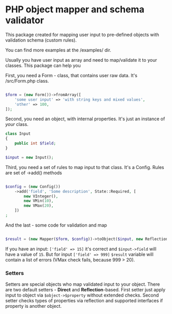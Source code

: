 # PHP object mapper and schema validator

This package created for mapping user input to pre-defined objects with validation schema (custom rules).

You can find more examples at the /examples/ dir.

Usually you have user input as array and need to map/validate it to your classes. This package can help you

First, you need a Form - class, that contains user raw data. It's /src/Form.php class.

```php

$form = (new Form())->fromArray([
    'some user input' => 'with string keys and mixed values',
    'other' => 100,
]);

```

Second, you need an object, with internal properties. It's just an instance of *your* class.

```php
class Input
{
    public int $field;
}

$input = new Input();
```

Third, you need a set of rules to map input to that class. It's a Config. Rules are set of ->add() methods

```php

$config = (new Config())
    ->add('field', 'Some description', State::Required, [
        new VInteger(),
        new VMin(10),
        new VMax(20),
    ])
;

```

And the last - some code for validation and map

```php

$result = (new Mapper($form, $config))->toObject($input, new ReflectionSetter());

```

If you have an input: `['field' => 15]` it's correct and `$input->field` will have a value of `15`. But for
input `['field' => 999]` `$result` variable will contain a list of errors (VMax check fails, because 999 > 20).

### Setters

Setters are special objects who map validated input to your object. There are two default setters - **Direct** and 
**Reflection**-based. First setter just apply input to object via `$object->$property` without extended checks. Second
setter checks types of properties via reflection and supported interfaces if property is another object.
